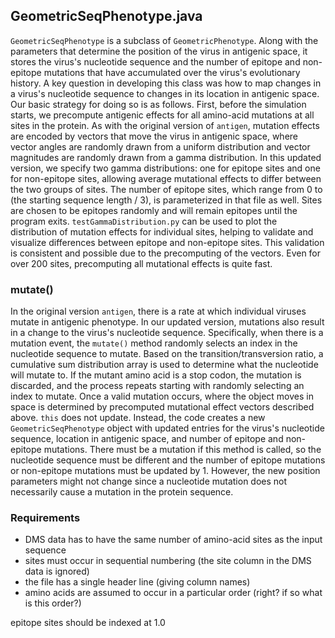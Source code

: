 ## GeometricSeqPhenotype.java
`GeometricSeqPhenotype` is a subclass of `GeometricPhenotype`.
Along with the parameters that determine the position of the virus in antigenic space,
it stores the virus's nucleotide sequence and the number of epitope and non-epitope mutations that have accumulated over the virus's evolutionary history.
A key question in developing this class was how to map changes in a virus's nucleotide sequence to changes in its location in antigenic space.
Our basic strategy for doing so is as follows.
First, before the simulation starts, we precompute antigenic effects for all amino-acid mutations at all sites in the protein.
As with the original version of `antigen`, mutation effects are encoded by vectors that move the virus in antigenic space, 
where vector angles are randomly drawn from a uniform distribution and vector magnitudes are randomly drawn from a gamma distribution.
In this updated version, we specify two gamma distributions: one for epitope sites and one for non-epitope sites, 
allowing average mutational effects to differ between the two groups of sites.
The number of epitope sites, which range from 0 to (the starting sequence length / 3), is parameterized in that file as well.
Sites are chosen to be epitopes randomly and will remain epitopes until the program exits.
`testGammaDistribution.py` can be used to plot the distribution of mutation effects for individual sites, 
helping to validate and visualize differences between epitope and non-epitope sites. 
This validation is consistent and possible due to the precomputing of the vectors.
Even for over 200 sites, precomputing all mutational effects is quite fast.

### mutate()
In the original version `antigen`, there is a rate at which individual viruses mutate in antigenic phenotype.
In our updated version, mutations also result in a change to the virus's nucleotide sequence.
Specifically, when there is a mutation event, the `mutate()` method randomly selects an index in the nucleotide sequence to mutate.
Based on the transition/transversion ratio, 
a cumulative sum distribution array is used to determine what the nucleotide will mutate to.
If the mutant amino acid is a stop codon, the mutation is discarded, and the process repeats starting with randomly selecting an index to mutate.
Once a valid mutation occurs, where the object moves in space is determined by precomputed mutational effect vectors described above.
`this` does not update. Instead, the code creates a new `GeometricSeqPhenotype` object with
updated entries for the virus's nucleotide sequence, location in antigenic space, and number of epitope and non-epitope mutations.
There must be a mutation if this method is called, so the nucleotide sequence must be different
and the number of epitope mutations or non-epitope mutations must be updated by 1.
However, the new position parameters might not change since a nucleotide mutation does not necessarily 
cause a mutation in the protein sequence. 

### Requirements
- DMS data has to have the same number of amino-acid sites as the input sequence
- sites must occur in sequential numbering (the site column in the DMS data is ignored)
- the file has a single header line (giving column names)
- amino acids are assumed to occur in a particular order (right? if so what is this order?)

epitope sites should be indexed at 1.0